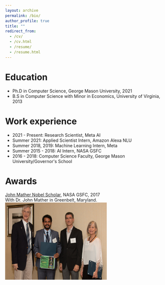 ```yaml
---
layout: archive
permalink: /bio/
author_profile: true
title: ""
redirect_from: 
  - /cv/
  - /cv.html
  - /resume/
  - /resume.html
---
```


Education
======
* Ph.D in Computer Science, George Mason University, 2021
* B.S in Computer Science with Minor in Economics, University of Virginia, 2013

Work experience
======
* 2021 - Present: Research Scientist, Meta AI
* Summer 2021: Applied Scientist Intern, Amazon Alexa NLU
* Summer 2018, 2019: Machine Learning Intern, Meta
* Summer 2015 - 2018: AI Intern, NASA GSFC
* 2016 - 2018: Computer Science Faculty, George Mason University/Governor's School

Awards
======
[John Mather Nobel Scholar](https://spacegrant.org/programs/john-mather/john-mather-2017/), NASA GSFC, 2017\
With Dr. John Mather in Greenbelt, Maryland.<br/><img src='/images/jmns.jpg' width="330" height="250">
